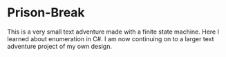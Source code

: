 # Prison-Break
This is a very small text adventure made with a finite state machine. Here I learned about enumeration in C#. I am now continuing on to a larger text adventure project of my own design.
